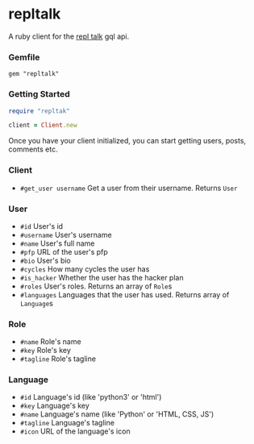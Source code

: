 # repltalk

A ruby client for the [repl talk](https://repl.it/talk) gql api.

### Gemfile
```
gem "repltalk"
```

### Getting Started

```ruby
require "repltak"

client = Client.new
```

Once you have your client initialized, you can start getting users, posts, comments etc.

### Client
+ `#get_user username` Get a user from their username. Returns `User`


### User
+ `#id` User's id
+ `#username` User's username
+ `#name` User's full name
+ `#pfp` URL of the user's pfp
+ `#bio` User's bio
+ `#cycles` How many cycles the user has
+ `#is_hacker` Whether the user has the hacker plan
+ `#roles` User's roles. Returns an array of `Role`s
+ `#languages` Languages that the user has used. Returns array of `Language`s

### Role
+ `#name` Role's name
+ `#key` Role's key
+ `#tagline` Role's tagline

### Language
+ `#id` Language's id (like 'python3' or 'html')
+ `#key` Language's key
+ `#name` Language's name (like 'Python' or 'HTML, CSS, JS')
+ `#tagline` Language's tagline
+ `#icon` URL of the language's icon